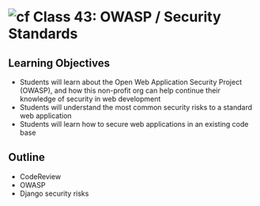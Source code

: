 # ![cf](http://i.imgur.com/7v5ASc8.png) Class 43: OWASP / Security Standards

## Learning Objectives

- Students will learn about the Open Web Application Security Project (OWASP), and how this non-profit org can help continue their knowledge of security in web development
- Students will understand the most common security risks to a standard web application
- Students will learn how to secure web applications in an existing code base

## Outline
- CodeReview
- OWASP
- Django security risks
<!-- [Hyperlinks] -->


<!-- links -->
<!-- [Hyperlinks]: To supporting materials -->

